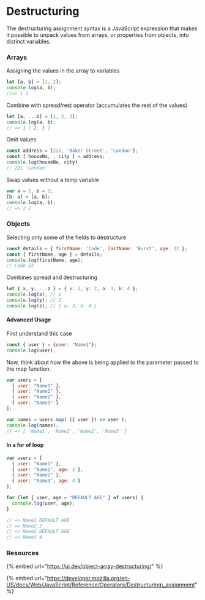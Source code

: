 # Destructuring

The destructuring assignment syntax is a JavaScript expression that makes it possible to unpack values from arrays, or properties from objects, into distinct variables.

### Arrays

Assigning the values in the array to variables

```javascript
let [a, b] = [1, 2];
console.log(a, b);
//=> 1 2
```

Combine with spread/rest operator \(accumulates the rest of the values\)

```javascript
let [a, ...b] = [1, 2, 3];
console.log(a, b);
// => 1 [ 2, 3 ]
```

Omit values

```javascript
const address = [221, 'Baker Street', 'London'];
const [ houseNo, , city ] = address;
console.log(houseNo, city)
// 221 'London'
```

Swap values without a temp variable

```javascript
var a = 1, b = 2;
[b, a] = [a, b];
console.log(a, b);
// => 2 1
```

### Objects

Selecting only some of the fields to destructure

```javascript
const details = { firstName: 'Code', lastName: 'Burst', age: 22 };
const { firstName, age } = details;
console.log(firstName, age);
// Code 22
```

Combines spread and destructuring

```javascript
let { x, y, ...z } = { x: 1, y: 2, a: 3, b: 4 };
console.log(x); // 1
console.log(y); // 2
console.log(z); // { a: 3, b: 4 }
```

#### Advanced Usage

First understand this case

```javascript
const { user } = {user: "Name1"};
console.log(user);
```

Now, think about how the above is being applied to the parameter passed to the map function.

```javascript
var users = [
  { user: "Name1" },
  { user: "Name2" },
  { user: "Name2" },
  { user: "Name3" }
];

var names = users.map( ({ user }) => user );
console.log(names);
// => [ 'Name1', 'Name2', 'Name2', 'Name3' ]
```

#### In a for of loop

```javascript
var users = [
  { user: "Name1" },
  { user: "Name2", age: 2 },
  { user: "Name2" },
  { user: "Name3", age: 4 }
];

for (let { user, age = "DEFAULT AGE" } of users) {
  console.log(user, age);
}

// => Name1 DEFAULT AGE
// => Name2 2
// => Name2 DEFAULT AGE
// => Name3 4
```

### Resources

{% embed url="https://ui.dev/object-array-destructuring/" %}

{% embed url="https://developer.mozilla.org/en-US/docs/Web/JavaScript/Reference/Operators/Destructuring\_assignment" %}


